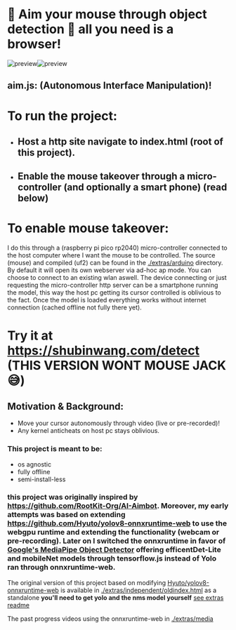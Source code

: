 # 🎯 Aim your mouse through object detection 🎯 all you need is a browser!

![preview](./extras/media/preview.gif)![preview](./extras/media/preview2.gif)

## aim.js: (Autonomous Interface Manipulation)!

# To run the project:

- ## Host a http site navigate to index.html (root of this project).
- ## Enable the mouse takeover through a micro-controller (and optionally a smart phone) (read below)



# To enable mouse takeover:

I do this through a (raspberry pi pico rp2040) micro-controller connected to the host computer where I want the mouse to be controlled. The source (mouse) and compiled (uf2) can be found in the [./extras/arduino](./extras/arduino) directory. By default it will open its own webserver via ad-hoc ap mode. You can choose to connect to an existing wlan aswell. The device connecting or just requesting the micro-controller http server can be a smartphone running the model, this way the host pc getting its cursor controlled is oblivious to the fact. Once the model is loaded everything works without internet connection (cached offline not fully there yet).

# Try it at https://shubinwang.com/detect (THIS VERSION WONT MOUSE JACK 😅)

## Motivation & Background:
- Move your cursor autonomously through video (live or pre-recorded)! 
- Any kernel anticheats on host pc stays oblivious.

### This project is meant to be:

- os agnostic
- fully offline
- semi-install-less


### this project was originally inspired by https://github.com/RootKit-Org/AI-Aimbot. Moreover, my early attempts was based on extending https://github.com/Hyuto/yolov8-onnxruntime-web to use the webgpu runtime and extending the functionality (webcam or pre-recording). Later on I switched the onnxruntime in favor of [Google's MediaPipe Object Detector](https://ai.google.dev/edge/mediapipe/solutions/vision/object_detector) offering efficentDet-Lite and mobileNet models through tensorflow.js instead of Yolo ran through onnxruntime-web.

The original version of this project based on modifying [Hyuto/yolov8-onnxruntime-web](https://github.com/Hyuto/yolov8-onnxruntime-web) is available in [./extras/independent/oldindex.html](./extras/independent/oldindex.html) as a standalone **you'll need to get yolo and the nms model yourself** [see extras readme](./extras/README.MD)

The past progress videos using the onnxruntime-web in [./extras/media](./extras/media)